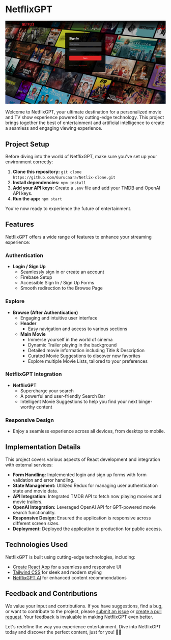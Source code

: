 # NetflixGPT

![Netflix GPT](assets/netGPT.png)

Welcome to NetflixGPT, your ultimate destination for a personalized movie and TV show experience powered by cutting-edge technology. This project brings together the best of entertainment and artificial intelligence to create a seamless and engaging viewing experience.

## Project Setup

Before diving into the world of NetflixGPT, make sure you've set up your environment correctly:

1. **Clone this repository:** `git clone https://github.com/Gurucaara/Netlix-clone.git`
2. **Install dependencies:** `npm install`
3. **Add your API keys:** Create a `.env` file and add your TMDB and OpenAI API keys.
4. **Run the app:** `npm start`

You're now ready to experience the future of entertainment.

## Features

NetflixGPT offers a wide range of features to enhance your streaming experience:

### Authentication

- **Login / Sign Up**
  - Seamlessly sign in or create an account
  - Firebase Setup
  - Accessible Sign In / Sign Up Forms
  - Smooth redirection to the Browse Page

### Explore

- **Browse (After Authentication)**
  - Engaging and intuitive user interface
  - **Header**
    - Easy navigation and access to various sections
  - **Main Movie**
    - Immerse yourself in the world of cinema
    - Dynamic Trailer playing in the background
    - Detailed movie information including Title & Description
    - Curated Movie Suggestions to discover new favorites
    - Explore multiple Movie Lists, tailored to your preferences

### NetflixGPT Integration

- **NetflixGPT**
  - Supercharge your search
  - A powerful and user-friendly Search Bar
  - Intelligent Movie Suggestions to help you find your next binge-worthy content

### Responsive Design

- Enjoy a seamless experience across all devices, from desktop to mobile.

## Implementation Details

This project covers various aspects of React development and integration with external services:

- **Form Handling:** Implemented login and sign up forms with form validation and error handling.
- **State Management:** Utilized Redux for managing user authentication state and movie data.
- **API Integration:** Integrated TMDB API to fetch now playing movies and movie trailers.
- **OpenAI Integration:** Leveraged OpenAI API for GPT-powered movie search functionality.
- **Responsive Design:** Ensured the application is responsive across different screen sizes.
- **Deployment:** Deployed the application to production for public access.

## Technologies Used

NetflixGPT is built using cutting-edge technologies, including:

- [Create React App](https://github.com/facebook/create-react-app) for a seamless and responsive UI
- [Tailwind CSS](https://tailwindcss.com/) for sleek and modern styling
- [NetflixGPT AI](https://github.com/netflixgpt/ai) for enhanced content recommendations

## Feedback and Contributions

We value your input and contributions. If you have suggestions, find a bug, or want to contribute to the project, please [submit an issue](https://github.com/Gurucaara/NetflixGPT/issues) or [create a pull request](https://github.com/Gurucaara/NetflixGPT/pulls). Your feedback is invaluable in making NetflixGPT even better.

Let's redefine the way you experience entertainment. Dive into NetflixGPT today and discover the perfect content, just for you! 🍿🎥

